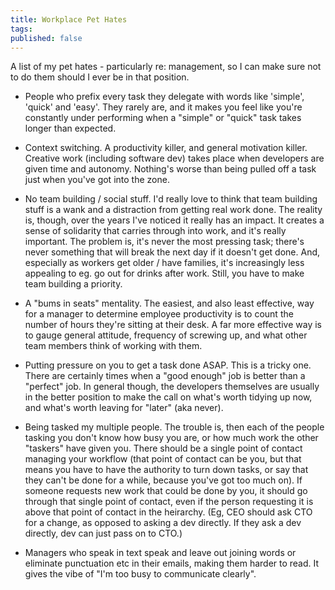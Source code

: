 ```yaml
---
title: Workplace Pet Hates
tags:
published: false
---
```


A list of my pet hates - particularly re: management, so I can make sure not to do them should I ever be in that position.

- People who prefix every task they delegate with words like 'simple', 'quick' and 'easy'. They rarely are, and it makes you feel like you're constantly under performing when a "simple" or "quick" task takes longer than expected.

- Context switching. A productivity killer, and general motivation killer. Creative work (including software dev) takes place when developers are given time and autonomy. Nothing's worse than being pulled off a task just when you've got into the zone.

- No team building / social stuff. I'd really love to think that team building stuff is a wank and a distraction from getting real work done. The reality is, though, over the years I've noticed it really has an impact. It creates a sense of solidarity that carries through into work, and it's really important. The problem is, it's never the most pressing task; there's never something that will break the next day if it doesn't get done. And, especially as workers get older / have families, it's increasingly less appealing to eg. go out for drinks after work. Still, you have to make team building a priority.

- A "bums in seats" mentality. The easiest, and also least effective, way for a manager to determine employee productivity is to count the number of hours they're sitting at their desk. A far more effective way is to gauge general attitude, frequency of screwing up, and what other team members think of working with them.

- Putting pressure on you to get a task done ASAP. This is a tricky one. There are certainly times when a "good enough" job is better than a "perfect" job. In general though, the developers themselves are usually in the better position to make the call on what's worth tidying up now, and what's worth leaving for "later" (aka never).

- Being tasked my multiple people. The trouble is, then each of the people tasking you don't know how busy you are, or how much work the other "taskers" have given you. There should be a single point of contact managing your workflow (that point of contact can be you, but that means you have to have the authority to turn down tasks, or say that they can't be done for a while, because you've got too much on). If someone requests new work that could be done by you, it should go through that single point of contact, even if the person requesting it is above that point of contact in the heirarchy. (Eg, CEO should ask CTO for a change, as opposed to asking a dev directly. If they ask a dev directly, dev can just pass on to CTO.)

- Managers who speak in text speak and leave out joining words or eliminate punctuation etc in their emails, making them harder to read. It gives the vibe of "I'm too busy to communicate clearly".